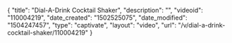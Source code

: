 {
    "title": "Dial-A-Drink Cocktail Shaker",
    "description": "",
    "videoid": "110004219",
    "date_created": "1502525075",
    "date_modified": "1504247457",
    "type": "captivate",
    "layout": "video",
    "url": "\/v\/dial-a-drink-cocktail-shaker\/110004219"
}